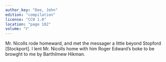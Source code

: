 ```yaml
---
author_key: "Dee, John"
edition: "compilation"
license: "CC0 1.0"
location: "page 182"
volume: "Ⅰ"
---
```

Mr. Nicolls rode homeward, and met the messager a little beyond Stopford
[Stockport]. I lent Mr. Nicolls home with him Roger Edward’s boke to be browght
to me by Barthilmew Hikman.
